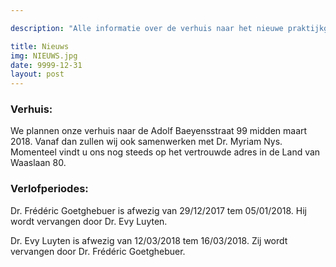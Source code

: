 ```yaml
---

description: "Alle informatie over de verhuis naar het nieuwe praktijkgebouw en afwezigheden tijdens de verlofperiodes."

title: Nieuws
img: NIEUWS.jpg
date: 9999-12-31
layout: post
---
```


### Verhuis:

We plannen onze verhuis naar de Adolf Baeyensstraat 99 midden maart 2018. Vanaf dan zullen wij ook samenwerken met Dr. Myriam Nys. Momenteel vindt u ons nog steeds op het vertrouwde adres in de Land van Waaslaan 80.


### Verlofperiodes:

Dr. Frédéric Goetghebuer is afwezig van 29/12/2017 tem 05/01/2018. Hij wordt vervangen door Dr. Evy Luyten.

Dr. Evy Luyten is afwezig van 12/03/2018 tem 16/03/2018. Zij wordt vervangen door Dr. Frédéric Goetghebuer.
